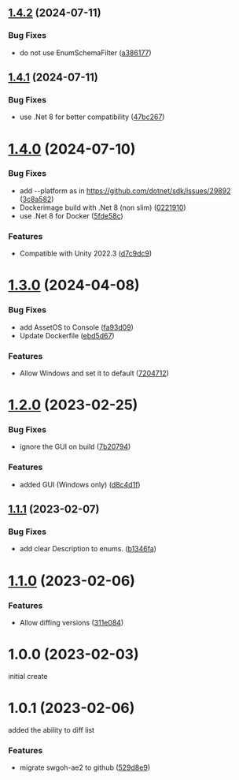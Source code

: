 ## [1.4.2](https://github.com/swgoh-utils/swgoh-ae2/compare/v1.4.1...v1.4.2) (2024-07-11)


### Bug Fixes

* do not use EnumSchemaFilter ([a386177](https://github.com/swgoh-utils/swgoh-ae2/commit/a386177cdc4242dabe7be3faf1e755ad6e3b0995))

## [1.4.1](https://github.com/swgoh-utils/swgoh-ae2/compare/v1.4.0...v1.4.1) (2024-07-11)


### Bug Fixes

* use .Net 8 for better compatibility ([47bc267](https://github.com/swgoh-utils/swgoh-ae2/commit/47bc2670b4dbb6b9fe7ad427c30a410c02bd855c))

# [1.4.0](https://github.com/swgoh-utils/swgoh-ae2/compare/v1.3.0...v1.4.0) (2024-07-10)


### Bug Fixes

* add --platform as in https://github.com/dotnet/sdk/issues/29892 ([3c8a582](https://github.com/swgoh-utils/swgoh-ae2/commit/3c8a582f21702dce09affa5053a0930e44a72456))
* Dockerimage build with .Net 8 (non slim) ([0221910](https://github.com/swgoh-utils/swgoh-ae2/commit/0221910a04ba11dbee857ccd829fb0d7c46d8526))
* use .Net 8 for Docker ([5fde58c](https://github.com/swgoh-utils/swgoh-ae2/commit/5fde58c755c3466e29a242dfbf5f2b482a921985))


### Features

* Compatible with Unity 2022.3 ([d7c9dc9](https://github.com/swgoh-utils/swgoh-ae2/commit/d7c9dc978b33598e0296105b8b2f112fd0af128b))

# [1.3.0](https://github.com/swgoh-utils/swgoh-ae2/compare/v1.2.0...v1.3.0) (2024-04-08)


### Bug Fixes

* add AssetOS to Console ([fa93d09](https://github.com/swgoh-utils/swgoh-ae2/commit/fa93d098cd858b15272e7fe3874ed61cd2c87b53))
* Update Dockerfile ([ebd5d67](https://github.com/swgoh-utils/swgoh-ae2/commit/ebd5d67745af36e47472a377f3d3b50d75bb573a))


### Features

* Allow Windows and set it to default ([7204712](https://github.com/swgoh-utils/swgoh-ae2/commit/720471238434a907128229011b7545746f939099))

# [1.2.0](https://github.com/swgoh-utils/swgoh-ae2/compare/v1.1.1...v1.2.0) (2023-02-25)


### Bug Fixes

* ignore the GUI on build ([7b20794](https://github.com/swgoh-utils/swgoh-ae2/commit/7b20794bd6a1c3511eca6b14e1a7694eae4c96b2))


### Features

* added GUI (Windows only) ([d8c4d1f](https://github.com/swgoh-utils/swgoh-ae2/commit/d8c4d1ffe58e85ec4a64bb6c001da426058c0ae8))

## [1.1.1](https://github.com/swgoh-utils/swgoh-ae2/compare/v1.1.0...v1.1.1) (2023-02-07)


### Bug Fixes

* add clear Description to enums. ([b1346fa](https://github.com/swgoh-utils/swgoh-ae2/commit/b1346fad2cec5083d5a0d2359795ceff77df4a89))

# [1.1.0](https://github.com/swgoh-utils/swgoh-ae2/compare/v1.0.0...v1.1.0) (2023-02-06)


### Features

* Allow diffing versions ([311e084](https://github.com/swgoh-utils/swgoh-ae2/commit/311e084f7f11e90e000f8f2be3c6bb229fd8ec12))

# 1.0.0 (2023-02-03)
initial create

# 1.0.1 (2023-02-06)
added the ability to diff list

### Features

* migrate swgoh-ae2 to github ([529d8e9](https://github.com/swgoh-utils/swgoh-ae2/commit/529d8e95fe71163ba5f10a24dd170d2a47ef3a45))
